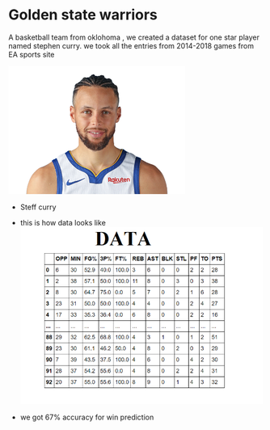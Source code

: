 # Golden state warriors

A basketball team from oklohoma , we created a dataset for one star player named stephen curry. we took all the entries from 2014-2018 games from 
EA sports site

![imagew](https://github.com/DASHANANT/Machine-learning-case-studies/blob/main/NBA%20Victory%20Prediction/steff.png)

- Steff curry

- this is how data looks like
![](https://github.com/DASHANANT/Machine-learning-case-studies/blob/main/NBA%20Victory%20Prediction/data.png)

- we got 67% accuracy for win prediction
